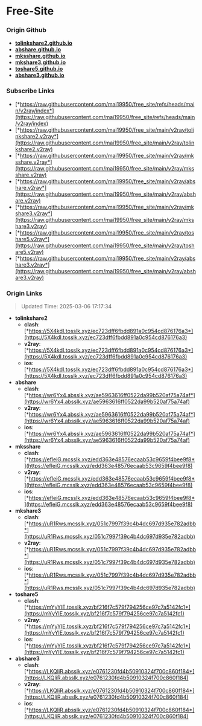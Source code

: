 # Free-Site

### Origin Github

- [**tolinkshare2.github.io**](https://github.com/tolinkshare2/tolinkshare2.github.io)
- [**abshare.github.io**](https://github.com/abshare/abshare.github.io)
- [**mksshare.github.io**](https://github.com/mksshare/mksshare.github.io)
- [**mkshare3.github.io**](https://github.com/mkshare3/mkshare3.github.io)
- [**toshare5.github.io**](https://github.com/toshare5/toshare5.github.io)
- [**abshare3.github.io**](https://github.com/abshare3/abshare3.github.io)

### Subscribe Links

- [*https://raw.githubusercontent.com/mai19950/free_site/refs/heads/main/v2ray/index*](https://raw.githubusercontent.com/mai19950/free_site/refs/heads/main/v2ray/index)
- [*https://raw.githubusercontent.com/mai19950/free_site/main/v2ray/tolinkshare2.v2ray*](https://raw.githubusercontent.com/mai19950/free_site/main/v2ray/tolinkshare2.v2ray)
- [*https://raw.githubusercontent.com/mai19950/free_site/main/v2ray/mksshare.v2ray*](https://raw.githubusercontent.com/mai19950/free_site/main/v2ray/mksshare.v2ray)
- [*https://raw.githubusercontent.com/mai19950/free_site/main/v2ray/abshare.v2ray*](https://raw.githubusercontent.com/mai19950/free_site/main/v2ray/abshare.v2ray)
- [*https://raw.githubusercontent.com/mai19950/free_site/main/v2ray/mkshare3.v2ray*](https://raw.githubusercontent.com/mai19950/free_site/main/v2ray/mkshare3.v2ray)
- [*https://raw.githubusercontent.com/mai19950/free_site/main/v2ray/toshare5.v2ray*](https://raw.githubusercontent.com/mai19950/free_site/main/v2ray/toshare5.v2ray)
- [*https://raw.githubusercontent.com/mai19950/free_site/main/v2ray/abshare3.v2ray*](https://raw.githubusercontent.com/mai19950/free_site/main/v2ray/abshare3.v2ray)

### Origin Links

> Updated Time: 2025-03-06 17:17:34

- **tolinkshare2**
  - **clash**: [*https://5X4kdI.tosslk.xyz/ec723dff6fbdd891a0c954cd876176a3*](https://5X4kdI.tosslk.xyz/ec723dff6fbdd891a0c954cd876176a3)
  - **v2ray**: [*https://5X4kdI.tosslk.xyz/ec723dff6fbdd891a0c954cd876176a3*](https://5X4kdI.tosslk.xyz/ec723dff6fbdd891a0c954cd876176a3)
  - **ios**: [*https://5X4kdI.tosslk.xyz/ec723dff6fbdd891a0c954cd876176a3*](https://5X4kdI.tosslk.xyz/ec723dff6fbdd891a0c954cd876176a3)
- **abshare**
  - **clash**: [*https://wr6Yx4.absslk.xyz/ae5963616ff0522da99b520af75a74af*](https://wr6Yx4.absslk.xyz/ae5963616ff0522da99b520af75a74af)
  - **v2ray**: [*https://wr6Yx4.absslk.xyz/ae5963616ff0522da99b520af75a74af*](https://wr6Yx4.absslk.xyz/ae5963616ff0522da99b520af75a74af)
  - **ios**: [*https://wr6Yx4.absslk.xyz/ae5963616ff0522da99b520af75a74af*](https://wr6Yx4.absslk.xyz/ae5963616ff0522da99b520af75a74af)
- **mksshare**
  - **clash**: [*https://efleiG.mcsslk.xyz/edd363e48576ecaab53c9659f4bee9f8*](https://efleiG.mcsslk.xyz/edd363e48576ecaab53c9659f4bee9f8)
  - **v2ray**: [*https://efleiG.mcsslk.xyz/edd363e48576ecaab53c9659f4bee9f8*](https://efleiG.mcsslk.xyz/edd363e48576ecaab53c9659f4bee9f8)
  - **ios**: [*https://efleiG.mcsslk.xyz/edd363e48576ecaab53c9659f4bee9f8*](https://efleiG.mcsslk.xyz/edd363e48576ecaab53c9659f4bee9f8)
- **mkshare3**
  - **clash**: [*https://uR1Rws.mcsslk.xyz/051c7997f39c4b4dc697d935e782adbb*](https://uR1Rws.mcsslk.xyz/051c7997f39c4b4dc697d935e782adbb)
  - **v2ray**: [*https://uR1Rws.mcsslk.xyz/051c7997f39c4b4dc697d935e782adbb*](https://uR1Rws.mcsslk.xyz/051c7997f39c4b4dc697d935e782adbb)
  - **ios**: [*https://uR1Rws.mcsslk.xyz/051c7997f39c4b4dc697d935e782adbb*](https://uR1Rws.mcsslk.xyz/051c7997f39c4b4dc697d935e782adbb)
- **toshare5**
  - **clash**: [*https://mYyYlE.tosslk.xyz/bf216f7c579f794256ce97c7a5142fc1*](https://mYyYlE.tosslk.xyz/bf216f7c579f794256ce97c7a5142fc1)
  - **v2ray**: [*https://mYyYlE.tosslk.xyz/bf216f7c579f794256ce97c7a5142fc1*](https://mYyYlE.tosslk.xyz/bf216f7c579f794256ce97c7a5142fc1)
  - **ios**: [*https://mYyYlE.tosslk.xyz/bf216f7c579f794256ce97c7a5142fc1*](https://mYyYlE.tosslk.xyz/bf216f7c579f794256ce97c7a5142fc1)
- **abshare3**
  - **clash**: [*https://LKQIiR.absslk.xyz/e0761230fd4b50910324f700c860f184*](https://LKQIiR.absslk.xyz/e0761230fd4b50910324f700c860f184)
  - **v2ray**: [*https://LKQIiR.absslk.xyz/e0761230fd4b50910324f700c860f184*](https://LKQIiR.absslk.xyz/e0761230fd4b50910324f700c860f184)
  - **ios**: [*https://LKQIiR.absslk.xyz/e0761230fd4b50910324f700c860f184*](https://LKQIiR.absslk.xyz/e0761230fd4b50910324f700c860f184)
